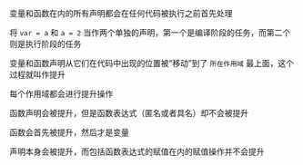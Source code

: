  

变量和函数在内的所有声明都会在任何代码被执行之前首先处理

将 `var = a` 和 `a = 2` 当作两个单独的声明，第一个是编译阶段的任务，而第二个则是执行阶段的任务

变量和函数声明从它们在代码中出现的位置被“移动”到了 `所在作用域` 最上面，这个过程就叫作提升

每个作用域都会进行提升操作

函数声明会被提升，但是函数表达式（匿名或者具名）却不会被提升

函数会首先被提升，然后才是变量

声明本身会被提升，而包括函数表达式的赋值在内的赋值操作并不会提升
